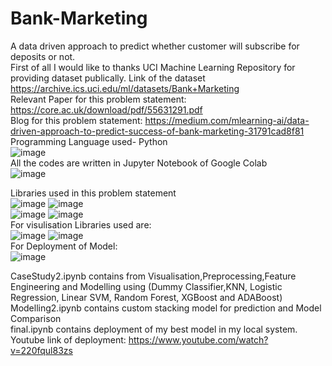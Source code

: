 
# Bank-Marketing
A data driven approach to predict whether customer will subscribe for deposits or not.<br>
First of all I would like to thanks UCI Machine Learning Repository for providing dataset publically. Link of the dataset https://archive.ics.uci.edu/ml/datasets/Bank+Marketing <br>
Relevant Paper for this problem statement: https://core.ac.uk/download/pdf/55631291.pdf <br>
Blog for this problem statement: https://medium.com/mlearning-ai/data-driven-approach-to-predict-success-of-bank-marketing-31791cad8f81
Programming Language used- Python<br> ![image](https://user-images.githubusercontent.com/40769717/110240060-1e848c80-7f70-11eb-90d7-f246219464df.png)<br>
All the codes are written in Jupyter Notebook of Google Colab<br> ![image](https://user-images.githubusercontent.com/40769717/110240100-4378ff80-7f70-11eb-877d-64003623fec7.png)<br>
 
Libraries used in this problem statement<br>
![image](https://user-images.githubusercontent.com/40769717/110240191-aff3fe80-7f70-11eb-9ebd-cdb4336a97e8.png)
![image](https://user-images.githubusercontent.com/40769717/110239968-addd7000-7f6f-11eb-8b99-6557304936cf.png)<br>
![image](https://user-images.githubusercontent.com/40769717/110239980-bb92f580-7f6f-11eb-831c-18af1e5bf51b.png)
![image](https://user-images.githubusercontent.com/40769717/110239988-c9487b00-7f6f-11eb-97bd-d300d2ffaad3.png)<br>
For visulisation Libraries used are:<br> ![image](https://user-images.githubusercontent.com/40769717/110240133-7cb16f80-7f70-11eb-86ab-4a187c7bdd04.png)
![image](https://user-images.githubusercontent.com/40769717/110240152-8c30b880-7f70-11eb-9131-fb9cab53d6c6.png)<br>
 For Deployment of Model: <br>
![image](https://user-images.githubusercontent.com/40769717/110240278-2d1f7380-7f71-11eb-9722-0f04caa07457.png)<br>

CaseStudy2.ipynb contains from Visualisation,Preprocessing,Feature Engineering and Modelling using (Dummy Classifier,KNN, Logistic Regression, Linear SVM, Random Forest, XGBoost and ADABoost)<br>
Modelling2.ipynb contains custom stacking model for prediction and Model Comparison<br>
final.ipynb contains deployment of my best model in my local system. <br>
Youtube link of deployment: https://www.youtube.com/watch?v=220fqul83zs



